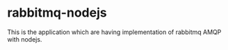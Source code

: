 # rabbitmq-nodejs
This is the application which are having implementation of rabbitmq AMQP with nodejs.
